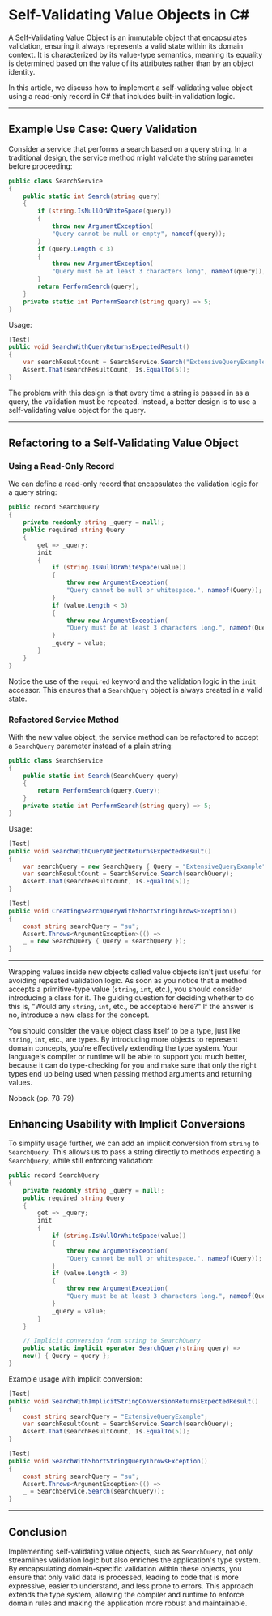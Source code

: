 # Self-Validating Value Objects in C#

A Self-Validating Value Object is an immutable object that encapsulates validation, ensuring it always represents a
valid state within its domain context. It is characterized by its value-type semantics, meaning its equality is
determined based on the value of its attributes rather than by an object identity.

In this article, we discuss how to implement a self-validating value object using a read-only record in C# that includes
built-in validation logic.

---

## Example Use Case: Query Validation

Consider a service that performs a search based on a query string. In a traditional design, the service method might
validate the string parameter before proceeding:

```C#
public class SearchService
{
    public static int Search(string query)
    {
        if (string.IsNullOrWhiteSpace(query))
        {
            throw new ArgumentException(
            "Query cannot be null or empty", nameof(query));
        }
        if (query.Length < 3)
        {
            throw new ArgumentException(
            "Query must be at least 3 characters long", nameof(query));
        }
        return PerformSearch(query);
    }
    private static int PerformSearch(string query) => 5;
}
```

Usage:

```C#
[Test]
public void SearchWithQueryReturnsExpectedResult()
{
    var searchResultCount = SearchService.Search("ExtensiveQueryExample");
    Assert.That(searchResultCount, Is.EqualTo(5));
}
```

The problem with this design is that every time a string is passed in as a query, the validation must be repeated.
Instead, a better design is to use a self-validating value object for the query.

---

## Refactoring to a Self-Validating Value Object

### Using a Read-Only Record

We can define a read-only record that encapsulates the validation logic for a query string:

```C#
public record SearchQuery
{
    private readonly string _query = null!;
    public required string Query
    {
        get => _query;
        init
        {
            if (string.IsNullOrWhiteSpace(value))
            {
                throw new ArgumentException(
                "Query cannot be null or whitespace.", nameof(Query));
            }
            if (value.Length < 3)
            {
                throw new ArgumentException(
                "Query must be at least 3 characters long.", nameof(Query));
            }
            _query = value;
        }
    }
}
```

Notice the use of the `required` keyword and the validation logic in the `init` accessor. This ensures that a
`SearchQuery` object is always created in a valid state.

### Refactored Service Method

With the new value object, the service method can be refactored to accept a `SearchQuery` parameter instead of a plain
string:

```C#
public class SearchService
{
    public static int Search(SearchQuery query)
    {
        return PerformSearch(query.Query);
    }
    private static int PerformSearch(string query) => 5;
}
```

Usage:

```C#
[Test]
public void SearchWithQueryObjectReturnsExpectedResult()
{
    var searchQuery = new SearchQuery { Query = "ExtensiveQueryExample" };
    var searchResultCount = SearchService.Search(searchQuery);
    Assert.That(searchResultCount, Is.EqualTo(5));
}

[Test]
public void CreatingSearchQueryWithShortStringThrowsException()
{
    const string searchQuery = "su";
    Assert.Throws<ArgumentException>(() => 
    _ = new SearchQuery { Query = searchQuery });
}
```

---

Wrapping values inside new objects called value objects isn't just useful for avoiding repeated validation logic. As
soon as you notice that a method accepts a primitive-type value (`string`, `int`, etc.), you should consider introducing a
class for it. The guiding question for deciding whether to do this is, "Would any `string`, `int`, etc., be
acceptable here?" If the answer is no, introduce a new class for the concept.

You should consider the value object class itself to be a type, just like `string`, `int`, etc., are types. By introducing
more objects to represent domain concepts, you're effectively extending the type system. Your language's compiler or
runtime will be able to support you much better, because it can do type-checking for you and make sure that only the
right types end up being used when passing method arguments and returning values.

Noback (pp. 78-79)

## Enhancing Usability with Implicit Conversions

To simplify usage further, we can add an implicit conversion from `string` to `SearchQuery`. This allows us to pass a
string directly to methods expecting a `SearchQuery`, while still enforcing validation:

```C#
public record SearchQuery
{
    private readonly string _query = null!;
    public required string Query
    {
        get => _query;
        init
        {
            if (string.IsNullOrWhiteSpace(value))
            {
                throw new ArgumentException(
                "Query cannot be null or whitespace.", nameof(Query));
            }
            if (value.Length < 3)
            {
                throw new ArgumentException(
                "Query must be at least 3 characters long.", nameof(Query));
            }
            _query = value;
        }
    }

    // Implicit conversion from string to SearchQuery
    public static implicit operator SearchQuery(string query) => 
    new() { Query = query };
}
```

Example usage with implicit conversion:

```C#
[Test]
public void SearchWithImplicitStringConversionReturnsExpectedResult()
{
    const string searchQuery = "ExtensiveQueryExample";
    var searchResultCount = SearchService.Search(searchQuery);
    Assert.That(searchResultCount, Is.EqualTo(5));
}

[Test]
public void SearchWithShortStringQueryThrowsException()
{
    const string searchQuery = "su";
    Assert.Throws<ArgumentException>(() => 
    _ = SearchService.Search(searchQuery));
}
```

---

## Conclusion

Implementing self-validating value objects, such as `SearchQuery`, not only streamlines
validation logic but also enriches the application's type system. By encapsulating domain-specific validation within
these objects, you ensure that only valid data is processed, leading to code that is more expressive, easier to
understand, and less prone to errors. This approach extends the type system, allowing the compiler and runtime to
enforce domain rules and making the application more robust and maintainable.
